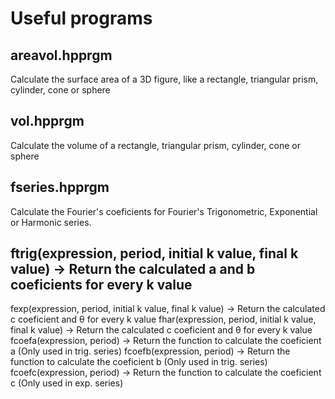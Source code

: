 # Useful programs

## areavol.hpprgm 

Calculate the surface area of a 3D figure, like a rectangle, triangular prism, cylinder, cone or sphere


## vol.hpprgm 

Calculate the volume of a rectangle, triangular prism, cylinder, cone or sphere


## fseries.hpprgm 

Calculate the Fourier's coeficients for Fourier's Trigonometric, Exponential or Harmonic series.

ftrig(expression, period, initial k value, final k value) -> Return the calculated a and b coeficients for every k value
-----------------------
fexp(expression, period, initial k value, final k value) -> Return the calculated c coeficient and θ for every k value
fhar(expression, period, initial k value, final k value) -> Return the calculated c coeficient and θ for every k value
fcoefa(expression, period) -> Return the function to calculate the coeficient a (Only used in trig. series)
fcoefb(expression, period) -> Return the function to calculate the coeficient b (Only used in trig. series)
fcoefc(expression, period) -> Return the function to calculate the coeficient c (Only used in exp. series)
```


